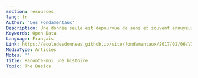```yaml
---
section: resources
lang: fr
Author: 'Les Fondamentaux'
Description: Une donnée seule est dépourvue de sens et souvent ennuyeuse. Pour mieux la comprendre vous avez besoin de la contextualiser. Dans cette section nous verrons comme publier les données sur lesquelles nous avons travaillé jusque là. Nous verrons également comment identifier les points clés de vos données pour vous aider à utiliser des données et faire entendre votre voix.
Keywords: Open Data
Language: Français
Link: https://ecoledesdonnees.github.io/site/fondamentaux/2017/02/06/VII-raconte-moi-une-histoire/
MediaType: Articles
Notes: ''
Title: Raconte-moi une histoire
Topic: The Basics
---
```

